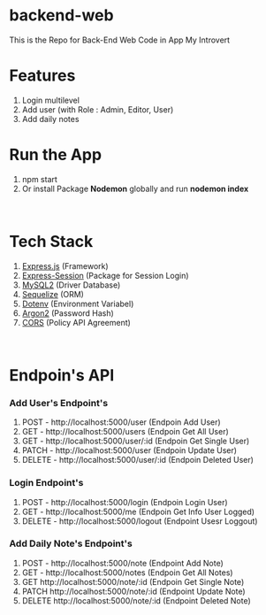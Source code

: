 # backend-web
This is the Repo for Back-End Web Code in App My Introvert

# Features
1. Login multilevel
2. Add user (with Role : Admin, Editor, User)
3. Add daily notes

# Run the App
1. npm start
2. Or install Package <b>Nodemon</b> globally and run <b>nodemon index</b>

<br />

# Tech Stack
1. [Express.js](https://expressjs.com) (Framework)
2. [Express-Session](https://expressjs.com/en/resources/middleware/session.html) (Package for Session Login)
3. [MySQL2](https://www.npmjs.com/package/mysql2) (Driver Database)
4. [Sequelize](https://sequelize.org/) (ORM)
5. [Dotenv](https://www.npmjs.com/package/dotenv) (Environment Variabel)
6. [Argon2](https://www.npmjs.com/package/argon2) (Password Hash)
7. [CORS](https://www.npmjs.com/package/cors) (Policy API Agreement)

<br />

# Endpoin's API
### Add User's Endpoint's
1. POST - http://localhost:5000/user (Endpoin Add User)
2. GET - http://localhost:5000/users (Endpoin Get All User)
3. GET - http://localhost:5000/user/:id (Endpoin Get Single User)
4. PATCH - http://localhost:5000/user (Endpoin Update User)
5. DELETE - http://localhost:5000/user/:id (Endpoin Deleted User)

### Login Endpoint's
1. POST - http://localhost:5000/login (Endpoin Login User)
2. GET - http://localhost:5000/me (Endpoin Get Info User Logged)
3. DELETE - http://localhost:5000/logout (Endpoint Usesr Loggout)

### Add Daily Note's Endpoint's
1. POST - http://localhost:5000/note (Endpoint Add Note)
2. GET - http://localhost:5000/notes (Endpoin Get All Notes)
3. GET http://localhost:5000/note/:id (Endpoin Get Single Note)
4. PATCH http://localhost:5000/note/:id (Endpoint Update Note)
5. DELETE http://localhost:5000/note/:id (Endpoint Deleted Note)














